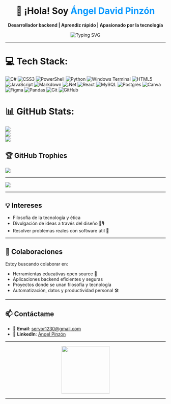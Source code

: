 <!-- README.md -->

<h1 align="center">👋 ¡Hola! Soy <span style="color:#0099ff;">Ángel David Pinzón</span></h1>

<p align="center">
  <strong>Desarrollador backend | Aprendiz rápido | Apasionado por la tecnología</strong>
</p>

<p align="center">
  <img src="https://readme-typing-svg.herokuapp.com?font=Fira+Code&duration=2000&pause=100&color=0099FF&center=true&vCenter=true&width=500&lines=Welcome+to+my+GitHub!;I+love+code+and+problems!;Let's+build+something+great+🚀" alt="Typing SVG" />
</p>

---
# 💻 Tech Stack:
![C#](https://img.shields.io/badge/c%23-%23239120.svg?style=for-the-badge&logo=csharp&logoColor=white) ![CSS3](https://img.shields.io/badge/css3-%231572B6.svg?style=for-the-badge&logo=css3&logoColor=white) ![PowerShell](https://img.shields.io/badge/PowerShell-%235391FE.svg?style=for-the-badge&logo=powershell&logoColor=white) ![Python](https://img.shields.io/badge/python-3670A0?style=for-the-badge&logo=python&logoColor=ffdd54) ![Windows Terminal](https://img.shields.io/badge/Windows%20Terminal-%234D4D4D.svg?style=for-the-badge&logo=windows-terminal&logoColor=white) ![HTML5](https://img.shields.io/badge/html5-%23E34F26.svg?style=for-the-badge&logo=html5&logoColor=white) ![JavaScript](https://img.shields.io/badge/javascript-%23323330.svg?style=for-the-badge&logo=javascript&logoColor=%23F7DF1E) ![Markdown](https://img.shields.io/badge/markdown-%23000000.svg?style=for-the-badge&logo=markdown&logoColor=white) ![.Net](https://img.shields.io/badge/.NET-5C2D91?style=for-the-badge&logo=.net&logoColor=white) ![React](https://img.shields.io/badge/react-%2320232a.svg?style=for-the-badge&logo=react&logoColor=%2361DAFB) ![MySQL](https://img.shields.io/badge/mysql-4479A1.svg?style=for-the-badge&logo=mysql&logoColor=white) ![Postgres](https://img.shields.io/badge/postgres-%23316192.svg?style=for-the-badge&logo=postgresql&logoColor=white) ![Canva](https://img.shields.io/badge/Canva-%2300C4CC.svg?style=for-the-badge&logo=Canva&logoColor=white) ![Figma](https://img.shields.io/badge/figma-%23F24E1E.svg?style=for-the-badge&logo=figma&logoColor=white) ![Pandas](https://img.shields.io/badge/pandas-%23150458.svg?style=for-the-badge&logo=pandas&logoColor=white) ![Git](https://img.shields.io/badge/git-%23F05033.svg?style=for-the-badge&logo=git&logoColor=white) ![GitHub](https://img.shields.io/badge/github-%23121011.svg?style=for-the-badge&logo=github&logoColor=white)
# 📊 GitHub Stats:
![](https://github-readme-stats.vercel.app/api?username=servorx&theme=dracula&hide_border=false&include_all_commits=false&count_private=false)<br/>
![](https://nirzak-streak-stats.vercel.app/?user=servorx&theme=dracula&hide_border=false)<br/>
![](https://github-readme-stats.vercel.app/api/top-langs/?username=servorx&theme=dracula&hide_border=false&include_all_commits=false&count_private=false&layout=compact)

## 🏆 GitHub Trophies
![](https://github-profile-trophy.vercel.app/?username=servorx&theme=dracula&no-frame=false&no-bg=true&margin-w=4)

---
[![](https://visitcount.itsvg.in/api?id=servorx&icon=0&color=0)](https://visitcount.itsvg.in)

<!-- Proudly created with GPRM ( https://gprm.itsvg.in ) -->

---

## 💡 Intereses

- Filosofía de la tecnología y ética  
- Divulgación de ideas a través del diseño 🧠🎙️  
- Resolver problemas reales con software útil 🧩

---

## 🤝 Colaboraciones

Estoy buscando colaborar en:

- Herramientas educativas open source 📘  
- Aplicaciones backend eficientes y seguras  
- Proyectos donde se unan filosofía y tecnología  
- Automatización, datos y productividad personal 🛠️

---

## 📫 Contáctame

- 📧 **Email**: servor1230@gmail.com  
- 💼 **LinkedIn**: [Ángel Pinzón](https://linkedin.com/in/angelpinzondev)  

---

<p align="center">
  <img src="https://media.giphy.com/media/QssGEmpkyEOhBCb7e1/giphy.gif" width="150" />
</p>

---

<!---
servorx/servorx is a ✨ special ✨ repository because its `README.md` (this file) appears on your GitHub profile.
You can click the Preview link to take a look at your changes.
--->
